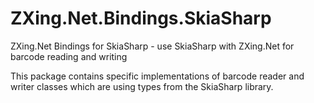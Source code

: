 # ZXing.Net.Bindings.SkiaSharp

ZXing.Net Bindings for SkiaSharp - use SkiaSharp with ZXing.Net for barcode reading and writing

This package contains specific implementations of barcode reader and writer classes which are using types from the SkiaSharp library.